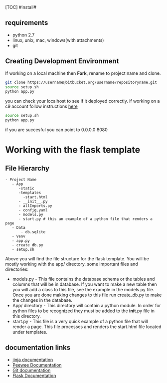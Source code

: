 [TOC]
#install#
## requirements ##
* python 2.7
* linux, unix, mac, windows(with attachments)
* git 

## Creating Development Environment ##
If working on a local machine then **Fork**, rename to project name and clone.

``` bash
git clone https://username@bitbucket.org/username/repositoryname.git
source setup.sh
python app.py
```
you can check your localhost to see if it deployed correctly.
if working on a c9 account follow instructions [here](https://docs.google.com/document/d/17GK7uKqdma5DMnHZXlMJwnAn63HdU9446fV1lAcxxus/edit)
``` bash
source setup.sh
python app.py
``` 
if you are succesful you can point to 0.0.0.0:8080

# Working with the flask template #
## File Hierarchy ##
```
- Project Name
   - App
      -static
      -templates
        -start.html
      - __init__.py
      - allImports.py
      - config.yaml
      - models.py
      - start.py # this an example of a python file that renders a page
   - Data
       - db.sqlite
   - Venv
   - app.py
   - create_db.py
   - setup.sh
```
Above you will find the file structure for the flask template. You will be mostly working with the app/ directory.
some important files and directories:
* models.py - This file contains the database schema or the tables and columns that will be in database.
If you want to make a new table then you will add a class to this file, see the example in the models.py file.
Once you are done making changes to this file run create_db.py to make the changes in the database.
* App/ directory - This directory will contain a python module. In order for python files to be recognized they must be added to the __init__.py file in this directory.
* start.py - This file is a very quick example of a python file that will render a page. This file processes and renders the start.html file located under templates.


## documentation links ##

* [jinja documentation](http://jinja.pocoo.org/)
* [Peewee Documentation](http://docs.peewee-orm.com/en/latest/)
* [Git documentation](https://git-scm.com/documentation)
* [Flask Documentation](http://flask.pocoo.org/docs/0.10/)